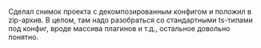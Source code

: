 Сделал снимок проекта с декомпозированным конфигом и положил в zip-архив. В целом, там надо разобраться со стандартными ts-типами под конфиг, вроде массива плагинов и т.д., остальное довольно понятно.